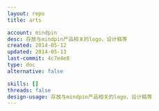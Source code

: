 ```yaml
---
layout: repo
title: arts

account: mindpin
desc: 存放与mindpin产品相关的logo，设计稿等
created: 2014-05-12
updated: 2014-05-13
last-commit: 4c7e4e8
type: doc
alternative: false

skills: []
threads: false
design-usage: 存放与mindpin产品相关的logo，设计稿等
---
```

